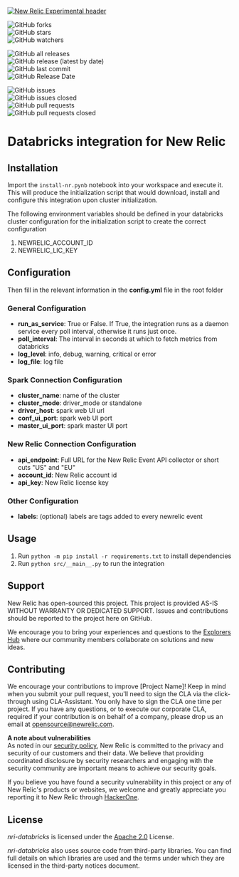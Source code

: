   
    
[![New Relic Experimental header](https://github.com/newrelic/opensource-website/raw/master/src/images/categories/Experimental.png)](https://opensource.newrelic.com/oss-category/#new-relic-experimental)    
    
![GitHub forks](https://img.shields.io/github/forks/newrelic-experimental/nri-databricks?style=social)    
![GitHub stars](https://img.shields.io/github/stars/newrelic-experimental/nri-databricks?style=social)    
![GitHub watchers](https://img.shields.io/github/watchers/newrelic-experimental/nri-databricks?style=social)    
    
![GitHub all releases](https://img.shields.io/github/downloads/newrelic-experimental/nri-databricks/total)    
![GitHub release (latest by date)](https://img.shields.io/github/v/release/newrelic-experimental/nri-databricks)    
![GitHub last commit](https://img.shields.io/github/last-commit/newrelic-experimental/nri-databricks)    
![GitHub Release Date](https://img.shields.io/github/release-date/newrelic-experimental/nri-databricks)    
    
    
![GitHub issues](https://img.shields.io/github/issues/newrelic-experimental/nri-databricks)    
![GitHub issues closed](https://img.shields.io/github/issues-closed/newrelic-experimental/nri-databricks)    
![GitHub pull requests](https://img.shields.io/github/issues-pr/newrelic-experimental/nri-databricks)    
![GitHub pull requests closed](https://img.shields.io/github/issues-pr-closed/newrelic-experimental/nri-databricks)    
    
# Databricks integration for New Relic    
  
## Installation    

Import the `install-nr.pynb` notebook into your workspace and execute it. 
This will produce the initialization script that would download, install and configure this integration upon cluster initialization.

The following environment variables should be defined in your databricks cluster configuration for the initialization script to create the correct configuration

1. NEWRELIC_ACCOUNT_ID
2. NEWRELIC_LIC_KEY

## Configuration    

Then fill in the relevant information in the **config.yml** file in the root folder
     
### General Configuration

- **run_as_service**: True or False. If True, the integration runs as a daemon service every poll interval, otherwise it runs just once.
- **poll_interval**: The interval in seconds at which to fetch metrics from databricks
- **log_level**: info, debug, warning, critical or error
- **log_file**: log file 

### Spark Connection Configuration

- **cluster_name**: name of the cluster  
- **cluster_mode**: driver_mode or standalone
- **driver_host**: spark web UI url
- **conf_ui_port**: spark web UI port
- **master_ui_port**: spark master UI port

### New Relic Connection Configuration

- **api_endpoint**: Full URL for the New Relic Event API collector or short cuts "US" and "EU"
- **account_id**: New Relic account id
- **api_key**: New Relic license key

### Other Configuration
- **labels**: (optional) labels are tags added to every newrelic event

## Usage
1. Run  `python -m pip install -r requirements.txt` to install dependencies    
2. Run  `python src/__main__.py` to run the integration    

    
## Support    
New Relic has open-sourced this project. This project is provided AS-IS WITHOUT WARRANTY OR DEDICATED SUPPORT. Issues and contributions should be reported to the project here on GitHub.    
    
We encourage you to bring your experiences and questions to the [Explorers Hub](https://discuss.newrelic.com) where our community members collaborate on solutions and new ideas.    


## Contributing    
We encourage your contributions to improve [Project Name]! Keep in mind when you submit your pull request, you'll need to sign the CLA via the click-through using CLA-Assistant. You only have to sign the CLA one time per project. If you have any questions, or to execute our corporate CLA, required if your contribution is on behalf of a company, please drop us an email at opensource@newrelic.com.    
    
**A note about vulnerabilities**    
As noted in our [security policy](../../security/policy), New Relic is committed to the privacy and security of our customers and their data. We believe that providing coordinated disclosure by security researchers and engaging with the security community are important means to achieve our security goals.    
    
If you believe you have found a security vulnerability in this project or any of New Relic's products or websites, we welcome and greatly appreciate you reporting it to New Relic through [HackerOne](https://hackerone.com/newrelic).    
    
    
## License    
*nri-databricks* is licensed under the [Apache 2.0](http://apache.org/licenses/LICENSE-2.0.txt) License.    
    
*nri-databricks* also uses source code from third-party libraries. You can find full details on which libraries are used and the terms under which they are licensed in the third-party notices document.